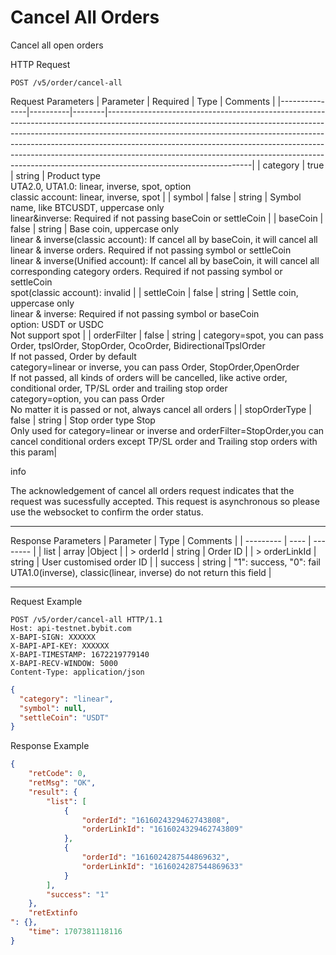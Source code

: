 # Cancel All Orders
Cancel all open orders


HTTP Request
```http
POST /v5/order/cancel-all
```

Request Parameters
| Parameter     | Required | Type   | Comments                                                                                                                                                                                                                                                                                                                                                                                                                                 |
|---------------|----------|--------|------------------------------------------------------------------------------------------------------------------------------------------------------------------------------------------------------------------------------------------------------------------------------------------------------------------------------------------------------------------------------------------------------------------------------------------|
| category      | true     | string | Product type<br>UTA2.0, UTA1.0: linear, inverse, spot, option<br>classic account: linear, inverse, spot                                                                                                                                                                                                                                                                                                                                  |
| symbol        | false    | string | Symbol name, like BTCUSDT, uppercase only<br>linear&inverse: Required if not passing baseCoin or settleCoin                                                                                                                                                                                                                                                                                                                              |
| baseCoin      | false    | string | Base coin, uppercase only<br>linear & inverse(classic account): If cancel all by baseCoin, it will cancel all linear & inverse orders. Required if not passing symbol or settleCoin<br>linear & inverse(Unified account): If cancel all by baseCoin, it will cancel all corresponding category orders. Required if not passing symbol or settleCoin<br>spot(classic account): invalid                                                    |
| settleCoin    | false    | string | Settle coin, uppercase only<br>linear & inverse: Required if not passing symbol or baseCoin<br>option: USDT or USDC<br>Not support spot                                                                                                                                                                                                                                                                                                  |
| orderFilter   | false    | string | category=spot, you can pass Order, tpslOrder, StopOrder, OcoOrder, BidirectionalTpslOrder<br>If not passed, Order by default<br>category=linear or inverse, you can pass Order, StopOrder,OpenOrder<br>If not passed, all kinds of orders will be cancelled, like active order, conditional order, TP/SL order and trailing stop order<br>category=option, you can pass Order<br>No matter it is passed or not, always cancel all orders |
| stopOrderType | false    | string | Stop order type Stop<br>Only used for category=linear or inverse and orderFilter=StopOrder,you can cancel conditional orders except TP/SL order and Trailing stop orders with this param|

info


The acknowledgement of cancel all orders request indicates that the request was sucessfully accepted. This request is asynchronous so please use the websocket to confirm the order status. 

---



Response Parameters
| Parameter | Type | Comments |
| --------- | ---- | -------- |
| list | array |Object |
| > orderId | string | Order ID |
| > orderLinkId | string | User customised order ID |
| success | string | "1": success, "0": fail<br> UTA1.0(inverse), classic(linear, inverse) do not return this field |

---

Request Example
```http
POST /v5/order/cancel-all HTTP/1.1
Host: api-testnet.bybit.com
X-BAPI-SIGN: XXXXXX
X-BAPI-API-KEY: XXXXXX
X-BAPI-TIMESTAMP: 1672219779140
X-BAPI-RECV-WINDOW: 5000
Content-Type: application/json

```

```json
{
  "category": "linear",
  "symbol": null,
  "settleCoin": "USDT"
}
```

Response Example
```json
{
    "retCode": 0,
    "retMsg": "OK",
    "result": {
        "list": [
            {
                "orderId": "1616024329462743808",
                "orderLinkId": "1616024329462743809"
            },
            {
                "orderId": "1616024287544869632",
                "orderLinkId": "1616024287544869633"
            }
        ],
        "success": "1"
    },
    "retExtinfo
": {},
    "time": 1707381118116
}
```

